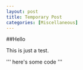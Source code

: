 ```yaml
---
layout: post
title: Temporary Post
categories: [Miscellaneous]
---
```


##Hello

This is just a test.

'''
here's some code
'''
